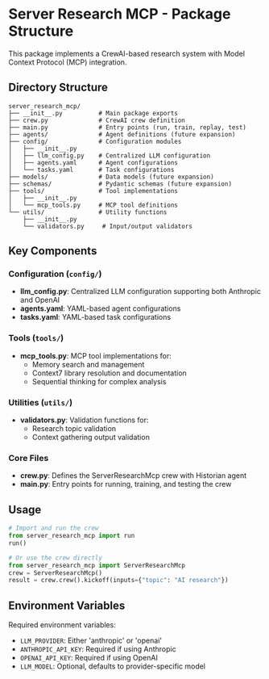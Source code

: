 # Server Research MCP - Package Structure

This package implements a CrewAI-based research system with Model Context Protocol (MCP) integration.

## Directory Structure

```
server_research_mcp/
├── __init__.py          # Main package exports
├── crew.py              # CrewAI crew definition
├── main.py              # Entry points (run, train, replay, test)
├── agents/              # Agent definitions (future expansion)
├── config/              # Configuration modules
│   ├── __init__.py
│   ├── llm_config.py    # Centralized LLM configuration
│   ├── agents.yaml      # Agent configurations
│   └── tasks.yaml       # Task configurations
├── models/              # Data models (future expansion)
├── schemas/             # Pydantic schemas (future expansion)
├── tools/               # Tool implementations
│   ├── __init__.py
│   └── mcp_tools.py     # MCP tool definitions
└── utils/               # Utility functions
    ├── __init__.py
    └── validators.py     # Input/output validators
```

## Key Components

### Configuration (`config/`)
- **llm_config.py**: Centralized LLM configuration supporting both Anthropic and OpenAI
- **agents.yaml**: YAML-based agent configurations
- **tasks.yaml**: YAML-based task configurations

### Tools (`tools/`)
- **mcp_tools.py**: MCP tool implementations for:
  - Memory search and management
  - Context7 library resolution and documentation
  - Sequential thinking for complex analysis

### Utilities (`utils/`)
- **validators.py**: Validation functions for:
  - Research topic validation
  - Context gathering output validation

### Core Files
- **crew.py**: Defines the ServerResearchMcp crew with Historian agent
- **main.py**: Entry points for running, training, and testing the crew

## Usage

```python
# Import and run the crew
from server_research_mcp import run
run()

# Or use the crew directly
from server_research_mcp import ServerResearchMcp
crew = ServerResearchMcp()
result = crew.crew().kickoff(inputs={"topic": "AI research"})
```

## Environment Variables

Required environment variables:
- `LLM_PROVIDER`: Either 'anthropic' or 'openai'
- `ANTHROPIC_API_KEY`: Required if using Anthropic
- `OPENAI_API_KEY`: Required if using OpenAI
- `LLM_MODEL`: Optional, defaults to provider-specific model
